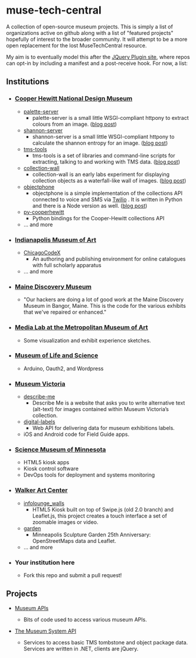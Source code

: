 muse-tech-central
=================

A collection of open-source museum projects. This is simply a list of organizations active on github along with a list of "featured projects" hopefully of interest to the broader community. It will attempt to be a more open replacement for the lost MuseTechCentral resource.

My aim is to eventually model this after the [JQuery Plugin site](https://github.com/jquery/plugins.jquery.com), where repos can opt-in by including a manifest and a post-receive hook. For now, a list:

## Institutions
- ### [Cooper Hewitt National Design Museum](https://github.com/cooperhewitt)
    - [palette-server](https://github.com/cooperhewitt/palette-server)
        - palette-server is a small little WSGI-compliant httpony to extract colours from an image. ([blog post](http://labs.cooperhewitt.org/2013/giv-do/))
    - [shannon-server](https://github.com/cooperhewitt/shannon-server)
        - shannon-server is a small little WSGI-compliant httpony to calculate the shannon entropy for an image. ([blog post](http://labs.cooperhewitt.org/2013/default-sort-or-what-would-shannon-do/))
    - [tms-tools](https://github.com/cooperhewitt/tms-tools)
        - tms-tools is a set of libraries and command-line scripts for extracting, talking to and working with TMS data. ([blog post](http://labs.cooperhewitt.org/2013/tms-tools-this-is-a-blog-post-about-code/))
    - [collection-wall](https://github.com/cooperhewitt/collection-wall)
        - collection-wall is an early labs experiment for displaying collection objects as a waterfall-like wall of images. ([blog post](http://labs.cooperhewitt.org/2012/building-the-wall/))
    - [objectphone](https://github.com/cooperhewitt/objectphone)
    	- objectphone is a simple implementation of the collections API connected to voice and SMS via [Twilio](http://twilio.com) . It is written in Python and there is a Node version as well. ([blog post](http://labs.cooperhewitt.org/2013/object-phone/))	
    - [py-cooperhewitt](https://github.com/cooperhewitt/py-cooperhewitt)
    	- Python bindings for the Cooper-Hewitt collections API	
    - ... and more

- ### [Indianapolis Museum of Art](https://github.com/IMAmuseum/)
    - [ChicagoCodeX](https://github.com/IMAmuseum/ChicagoCodeX)
        - An authoring and publishing environment for online catalogues with full scholarly apparatus
    - ... and more

- ### [Maine Discovery Museum](https://github.com/mainehackerclub/MDM)
    - "Our hackers are doing a lot of good work at the Maine Discovery Museum in Bangor, Maine. This is the code for the various exhibits that we've repaired or enhanced."

- ### [Media Lab at the Metropolitan Museum of Art](https://github.com/metmuseum-medialab)
    - Some visualization and exhibit experience sketches.

- ### [Museum of Life and Science](https://github.com/lifeandscience)
    - Arduino, Oauth2, and Wordpress

- ### [Museum Victoria](https://github.com/museumvictoria)
    - [describe-me](https://github.com/museumvictoria/describe-me)
        - Describe Me is a website that asks you to write alternative text (alt-text) for images contained within Museum Victoria’s collection.
    - [digital-labels](https://github.com/museumvictoria/digital-labels)
        - Web API for delivering data for museum exhibitions labels.
    - iOS and Android code for Field Guide apps.

- ### [Science Museum of Minnesota](https://github.com/scimusmn/)
    - HTML5 kiosk apps
    - Kiosk control software
    - DevOps tools for deployment and systems monitoring

- ### [Walker Art Center](https://github.com/walkerart)
    - [infolounge_walls](https://github.com/walkerart/infolounge_walls)
        - HTML5 Kiosk built on top of Swipe.js (old 2.0 branch) and Leaflet.js, this project creates a touch interface a set of zoomable images or video.
    - [garden](https://github.com/walkerart/garden)
        - Minneapolis Sculpture Garden 25th Anniversary: OpenStreetMaps data and Leaflet.
    - ... and more

- ### Your institution here
    - Fork this repo and submit a pull request!

## Projects

- [Museum APIs](https://github.com/mialondon/Museum-APIs)
    - Bits of code used to access various museum APIs. 
	
- [The Museum System API](https://github.com/smoore4moma/TmsApi)
    - Services to access basic TMS tombstone and object package data.  Services are written in .NET, clients are jQuery.	
